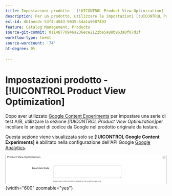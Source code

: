 ```yaml
---
title: Impostazioni prodotto - [!UICONTROL Product View Optimization]
description: Per un prodotto, utilizzare le impostazioni [!UICONTROL Product View Optimization] per impostare una serie di test A/B con Google Content Experiments.
exl-id: db1aecdc-53f4-4043-9835-54a1a9687493
feature: Catalog Management, Products
source-git-commit: 01148770946a236ece2122be5a88b963a0f07d1f
workflow-type: tm+mt
source-wordcount: '74'
ht-degree: 0%

---
```


# Impostazioni prodotto - [!UICONTROL Product View Optimization]

Dopo aver utilizzato [Google Content Experiments](../merchandising-promotions/google-content-experiments.md) per impostare una serie di test A/B, utilizzare la sezione _[!UICONTROL Product View Optimization]_&#x200B;per incollare lo snippet di codice da Google nel prodotto originale da testare.

Questa sezione viene visualizzata solo se **[!UICONTROL Google Content Experiments]** è abilitato nella configurazione dell&#39;API Google [Google Analytics](../merchandising-promotions/google-analytics.md).

![Ottimizzazione visualizzazione prodotto](./assets/product-view-optimization.png){width="600" zoomable="yes"}
